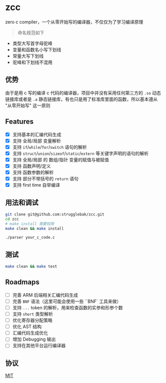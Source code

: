 # zcc

zero c compiler，一个从零开始写的编译器，不仅仅为了学习编译原理

> 命名规范如下

- 类型大写首字母驼峰
- 变量和函数名小写下划线
- 常量大写下划线
- 驼峰和下划线不混用

## 优势

由于是用 c 写的编译 c 代码的编译器，项目中并没有采用任何第三方的 `.so` 动态链接库或者是 `.a` 静态链接库，有也只是用了标准库里面的函数，所以基本遵从 "从零开始写" 这一原则

## Features

- [x] 支持基本的汇编代码生成
- [x] 支持 全局/局部 变量解析
- [x] 支持 `if`/`while`/`for`/`switch` 语句的解析
- [x] 支持 `struct`/`union`/`sizeof`/`static`/`extern` 等关键字声明的语句的解析
- [x] 支持 全局/局部 的 数组/指针 变量的赋值与被赋值
- [x] 支持 函数声明/定义
- [x] 支持 函数参数的解析
- [x] 支持 部分不带括号的 `return` 语句
- [x] 支持 first time 自举编译

## 用法和调试

```bash
git clone git@github.com:strugglebak/zcc.git
cd zcc
# make install 需要权限
make clean && make install

./parser your_c_code.c
```

## 测试

```bash
make clean && make test
```

## Roadmaps

- [ ] 完善 ARM 后端相关汇编代码生成
- [ ] 完善 `BNF` 语法（这里可能会使用一些 ``BNF` 工具来做）
- [ ] 支持 `...` token 的解析，用来检查函数的实参和形参个数
- [ ] 支持 `short` 类型解析
- [ ] 优化寄存器分配策略
- [ ] 优化 AST 结构
- [ ] 汇编代码生成优化
- [ ] 增加 Debugging 输出
- [ ] 支持在其他平台运行编译器

## 协议

[MIT](./LICENSE)
